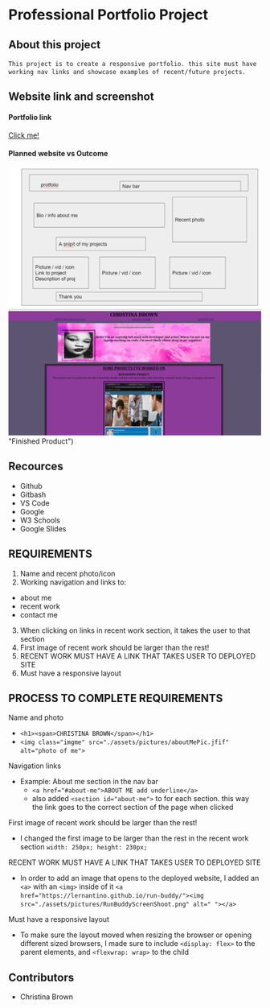 # Professional Portfolio Project

## About this project
    This project is to create a responsive portfolio. this site must have working nav links and showcase examples of recent/future projects. 


## Website link and screenshot
#### Portfolio link
[Click me!](https://nbrown225.github.io/ChristinaBrown/)
#### Planned website vs Outcome
![Alt text](assets/pictures/blueprint.png "How I planned my portfolio to turn out")
![Alt text](assets\pictures\Page-screenshot.png) "Finished Product")

## Recources
- Github
- Gitbash
- VS Code
- Google
- W3 Schools
- Google Slides
  

## REQUIREMENTS
1. Name and recent photo/icon
2. Working navigation and links to:
- about me
- recent work
- contact me
3. When clicking on links in recent work section, it takes the user to that section
4. First image of recent work should be larger than the rest!
5. RECENT WORK MUST HAVE A LINK THAT TAKES USER TO DEPLOYED SITE
6. Must have a responsive layout


## PROCESS TO COMPLETE REQUIREMENTS
Name and photo
- ```<h1><span>CHRISTINA BROWN</span></h1>```
- ```<img class="imgme" src="./assets/pictures/aboutMePic.jfif" alt="photo of me">```
  
Navigation links
- Example: About me section in the nav bar
  - ```<a href="#about-me">ABOUT ME add underline</a>```
  - also added ```<section id="about-me">``` to for each section. this way the link goes to the correct section of the page when clicked
  
First image of recent work should be larger than the rest!
  -  I changed the first image to be larger than the rest in the recent work section
```width: 250px; height: 230px;```

RECENT WORK MUST HAVE A LINK THAT TAKES USER TO DEPLOYED SITE
  - In order to add an image that opens to the deployed website, I added an ```<a>``` with an ```<img>``` inside of it
  ```<a href="https://lernantino.github.io/run-buddy/"><img src="./assets/pictures/RunBuddyScreenShoot.png" alt=" "></a>```

Must have a responsive layout
  - To make sure the layout moved when resizing the browser or opening different sized browsers, I made sure to include ```<display: flex>``` to the parent elements, and ```<flexwrap: wrap>``` to the child

## Contributors
- Christina Brown







